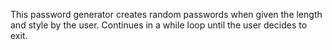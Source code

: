 This password generator creates random passwords when given the length and style by the user. Continues in a while loop until the user decides to exit.
